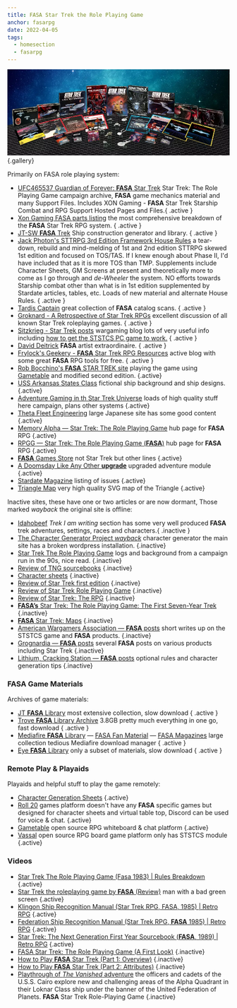 ```yaml
---
title: FASA Star Trek the Role Playing Game
anchor: fasarpg
date: 2022-04-05
tags: 
  - homesection
  - fasarpg
---
```

![FASA Products](/images/FASA-RPG.webp){.gallery} 

Primarily on FASA role playing system:

- [UFC465537 Guardian of Forever: **FASA** Star Trek](https://ufc465537.neocities.org/) Star Trek: The Role Playing Game campaign archive, **FASA** game mechanics material and many Support Files. Includes XON Gaming - **FASA** Star Trek Starship Combat and RPG Support Hosted Pages and Files.{ .active }
- [Xon Gaming FASA parts listing](https://ufc465537.neocities.org/resources/xon/TheFasaListing/index.html) the most comprehensive breakdown of the **FASA** Star Trek RPG system. { .active }
- [JT-SW **FASA** Trek](http://www.jt-sw.com/ststcs/) Ship construction generator and library. { .active }
- [Jack Photon's STTRPG 3rd Edition Framework House Rules](http://www.jackphoton.space/) a tear-down, rebuild and mind-melding of 1st and 2nd edition STTRPG skewed 1st edition and focused on TOS/TAS. If I knew enough about Phase II, I'd have included that as it is more TOS than TMP. Supplements include Character Sheets, GM Screens at present and theoretically more to come as I go through and *de-Wheeler* the system. NO efforts towards Starship combat other than what is in 1st edition supplemented by Stardate articles, tables, etc. Loads of new material and alternate House Rules. { .active }
- [Tardis Captain](http://tardiscaptain.com/2021/03/24/fasa-catalogs-from-my-collection/) great collection of **FASA** catalog scans. { .active }
- [Groknard - A Retrospective of Star Trek RPGs](http://groknard.blogspot.com/) excellent discussion of all known Star Trek roleplaying games. { .active }
- [Sitzkrieg - Star Trek posts](http://sitzkrieg.blogspot.com/search/label/Star%20Trek) wargaming blog lots of very useful info including [how to get the STSTCS PC game to work.](http://sitzkrieg.blogspot.com/2018/10/gaming-like-its-1989-installing-fasa.html) { .active }
- [David Deitrick](https://davidr3deitrick.wordpress.com/category/star-trek/) **FASA** artist extraordinaire. { .active }
- [Frylock's Geekery - **FASA** Star Trek RPG Resources](https://gsllcblog.com/fasa-star-trek-rpg-resources/) active blog with some great **FASA** RPG tools for free. { .active }
- [Rob Bocchino's **FASA** STAR TREK site](https://rob-bocchino.net/FASA_Star_Trek/Home.html) playing the game using [Gametable](https://sourceforge.net/projects/gameniantabele/) and modified second edition. {.active}
- [USS Arkansas States Class](http://uss-arkansas-states-class.yolasite.com/) fictional ship background and ship designs. {.active}
- [Adventure Gaming in th Star Trek Universe](http://www.coldnorth.com/owen/game/startrekuniverse.htm) loads of high quality stuff here campaign, plans other systems {.active}
- [Theta Fleet Engineering](https://engineering.thetafleet.net/manuals.html) large Japanese site has some good content {.active}
- [Memory Alpha &mdash; Star Trek: The Role Playing Game](https://memory-alpha.fandom.com/wiki/Star_Trek:_The_Role_Playing_Game#Gaming_miniatures) hub page for **FASA** RPG {.active}
- [RPGG &mdash; Star Trek: The Role Playing Game (**FASA**)](https://rpggeek.com/rpg/353/star-trek-role-playing-game-fasa) hub page for **FASA** RPG {.active}
- [**FASA** Games Store](https://shop.fasagames.com/index.php?main_page=index&manufacturers_id=5) not Star Trek but other lines {.active}
- [A Doomsday Like Any Other **upgrade**](http://www.coldnorth.com/owen/game/miscellaney/doomsday/doomsday.htm) upgraded adventure module  {.active}
- [Stardate Magazine](http://www.waynesbooks.com/Stardate.html) listing of issues {.active}
- [Triangle Map](https://fulltrek.net/) very high quality SVG map of the Triangle {.active}

Inactive sites, these have one or two articles or are now dormant, Those marked *wayback* the original site is offline:

- [Idahobeef](http://idahobeef.yolasite.com/) *Trek I am writing* section has some very well produced **FASA** trek adventures, settings, races and characters.{ .inactive }
- [The Character Generator Project *wayback*](https://web.archive.org/web/20200708201508id/http://www.fasastartrek.com/) character generator the main site has a broken wordpress installation. {.inactive}
- [Star Trek The Role Playing Game](http://www.karridian.net/startrek.html) logs and background from a campaign run in the 90s, nice read. {.inactive}
- [Review of TNG sourcebooks](https://vakarangi.blogspot.com/search/label/FASA) {.inactive}
- [Character sheets](http://www.mad-irishman.net/pub_fasatrek.html) {.inactive}
- [Review of Star Trek first edition](https://wgamingresource.proboards.com/thread/7343/fasa-star-trek-1st-edition) {.inactive}
- [Review of Star Trek Role Playing Game](https://19thlevel.blogspot.com/2012/09/rpg-review-star-trek-role-playing-game.html) {.inactive}
- [Review of Star Trek: The RPG](https://writeups.letsyouandhimfight.com/hulk-smash/star-trek-the-rpg/) {.inactive}
- [**FASA’s** Star Trek: The Role Playing Game: The First Seven-Year Trek](https://jeffreyharlan.com/2019/01/05/fasa-star-trek-rpg/) {.inactive}
- [**FASA** Star Trek: Maps](https://www.enworld.org/threads/fasa-star-trek-maps.334672/?fbclid=IwAR1-aDa1bhcxJcUR4V86zNZ8vry1W3jDPH1JTy8rIV345_-pQ1jVEwwdnlw)  {.inactive}
- [American Wargamers Association &mdash; **FASA** posts](https://www.americanwargamersassociation.com/search/label/FASA) short writes up on the STSTCS game and **FASA** products. {.inactive}
- [Grognardia &mdash; **FASA** posts](https://grognardia.blogspot.com/search/label/fasa) several **FASA** posts on various products including Star Trek {.inactive}
- [Lithium, Cracking Station &mdash; **FASA** posts](http://lithiumcrackingstation.blogspot.com/search/label/FASA%20Star%20Trek%20RPG) optional rules and character generation tips {.inactive}

### FASA Game Materials

Archives of game materials:

- [JT **FASA** Library](http://www.jt-sw.com/ststcs/docs.nsf) most extensive collection, slow download { .active }
- [Trove **FASA** Library Archive](https://mega.nz/file/7lVWCRxa#rYI5mfn8zhuAdbsHT1MV1OqR5DbFOzx3WJkpcKcyG44) 3.8GB pretty much everything in one go, fast download { .active }
- [Mediafire **FASA** Library](https://www.mediafire.com/?h8zeny7kkee55) &mdash; [FASA Fan Material](https://www.mediafire.com/?gaz5qo95b4q4z) &mdash; [FASA Magazines](https://www.mediafire.com/?9len7udfm68q7) large collection tedious Mediafire download manager { .active }
- [Eye **FASA** Library](https://the-eye.eu/public/Books/rpg.rem.uz/Star%20Trek%20(FASA)/) only a subset of materials, slow download { .active }

### Remote Play & Playaids

Playaids and helpful stuff to play the game remotely:

- [Character Generation Sheets](https://github.com/ledlogic/fasa-star-trek) {.active}
- [Roll 20](https://roll20.net/) games platform doesn't have any **FASA** specific games but designed for character sheets and virtual table top, Discord can be used for voice & chat.  {.active}
- [Gametable](https://sourceforge.net/projects/gameniantabele/) open source RPG whiteboard & chat platform {.active}
- [Vassal](https://vassalengine.org) open source RPG board game platform only has STSTCS module {.active}

### Videos

- [Star Trek The Role Playing Game (Fasa 1983) | Rules Breakdown](https://www.youtube.com/watch?v=wpOoD8HW6d0) {.active}
- [Star Trek the roleplaying game by **FASA** (Review)](https://www.youtube.com/watch?v=Mzxoho5iWY0) man with a bad green screen {.active}
- [Klingon Ship Recognition Manual (Star Trek RPG, FASA, 1985) | Retro RPG](https://www.youtube.com/watch?v=DG89A2QHsNs) {.active}
- [Federation Ship Recognition Manual (Star Trek RPG, **FASA** 1985) | Retro RPG](https://www.youtube.com/watch?v=WyOETLBBdbo) {.active}
- [Star Trek: The Next Generation First Year Sourcebook (**FASA**, 1989) | Retro RPG](https://www.youtube.com/watch?v=QnrmrM0nEeA) {.active}
- [FASA Star Trek: The Role Playing Game (A First Look)](https://www.youtube.com/watch?v=pf9YaMOHmcc) {.inactive}
- [How to Play **FASA** Star Trek (Part 1: Overview)](https://www.youtube.com/watch?v=IlvACwIjTTU) {.inactive}
- [How to Play **FASA** Star Trek (Part 2: Attributes)](https://www.youtube.com/watch?v=EPRpN7Xhb4U) {.inactive}
- [Playthrough of *The Vanished* adventure](https://www.youtube.com/playlist?list=PL4CE655FFFC0D3271) the officers and cadets of the U.S.S. Cairo explore new and challenging areas of the Alpha Quadrant in their Loknar Class ship under the banner of the United Federation of Planets. **FASA** Star Trek Role-Playing Game {.inactive}



